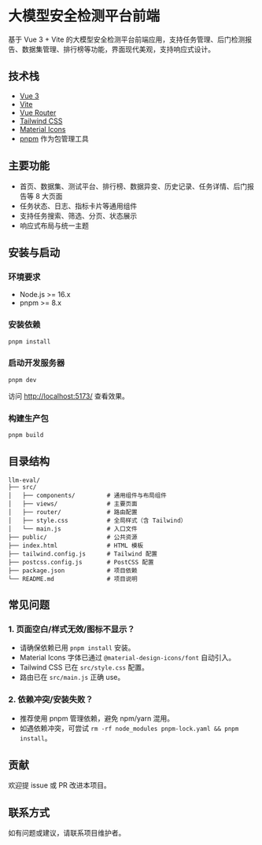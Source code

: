 # 大模型安全检测平台前端

基于 Vue 3 + Vite 的大模型安全检测平台前端应用，支持任务管理、后门检测报告、数据集管理、排行榜等功能，界面现代美观，支持响应式设计。

## 技术栈
- [Vue 3](https://vuejs.org/)
- [Vite](https://vitejs.dev/)
- [Vue Router](https://router.vuejs.org/)
- [Tailwind CSS](https://tailwindcss.com/)
- [Material Icons](https://fonts.google.com/icons)
- [pnpm](https://pnpm.io/) 作为包管理工具

## 主要功能
- 首页、数据集、测试平台、排行榜、数据异变、历史记录、任务详情、后门报告等 8 大页面
- 任务状态、日志、指标卡片等通用组件
- 支持任务搜索、筛选、分页、状态展示
- 响应式布局与统一主题

## 安装与启动

### 环境要求
- Node.js >= 16.x
- pnpm >= 8.x

### 安装依赖
```bash
pnpm install
```

### 启动开发服务器
```bash
pnpm dev
```
访问 [http://localhost:5173/](http://localhost:5173/) 查看效果。

### 构建生产包
```bash
pnpm build
```

## 目录结构
```
llm-eval/
├── src/
│   ├── components/         # 通用组件与布局组件
│   ├── views/              # 主要页面
│   ├── router/             # 路由配置
│   ├── style.css           # 全局样式（含 Tailwind）
│   └── main.js             # 入口文件
├── public/                 # 公共资源
├── index.html              # HTML 模板
├── tailwind.config.js      # Tailwind 配置
├── postcss.config.js       # PostCSS 配置
├── package.json            # 项目依赖
└── README.md               # 项目说明
```

## 常见问题

### 1. 页面空白/样式无效/图标不显示？
- 请确保依赖已用 `pnpm install` 安装。
- Material Icons 字体已通过 `@material-design-icons/font` 自动引入。
- Tailwind CSS 已在 `src/style.css` 配置。
- 路由已在 `src/main.js` 正确 use。

### 2. 依赖冲突/安装失败？
- 推荐使用 pnpm 管理依赖，避免 npm/yarn 混用。
- 如遇依赖冲突，可尝试 `rm -rf node_modules pnpm-lock.yaml && pnpm install`。

## 贡献
欢迎提 issue 或 PR 改进本项目。

## 联系方式
如有问题或建议，请联系项目维护者。
